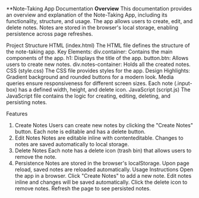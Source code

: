 **Note-Taking App Documentation
**Overview**
This documentation provides an overview and explanation of the Note-Taking App, including its functionality, structure, and usage. The app allows users to create, edit, and delete notes. Notes are stored in the browser's local storage, enabling persistence across page refreshes.

Project Structure
HTML (index.html)
The HTML file defines the structure of the note-taking app.
Key Elements:
div.container: Contains the main components of the app.
h1: Displays the title of the app.
button.btn: Allows users to create new notes.
div.notes-container: Holds all the created notes.
CSS (style.css)
The CSS file provides styles for the app.
Design Highlights:
Gradient background and rounded buttons for a modern look.
Media queries ensure responsiveness for different screen sizes.
Each note (.input-box) has a defined width, height, and delete icon.
JavaScript (script.js)
The JavaScript file contains the logic for creating, editing, deleting, and persisting notes.

Features
1. Create Notes
Users can create new notes by clicking the "Create Notes" button.
Each note is editable and has a delete button.
2. Edit Notes
Notes are editable inline with contenteditable.
Changes to notes are saved automatically to local storage.
3. Delete Notes
Each note has a delete icon (trash bin) that allows users to remove the note.
4. Persistence
Notes are stored in the browser's localStorage.
Upon page reload, saved notes are reloaded automatically.
Usage Instructions
Open the app in a browser.
Click "Create Notes" to add a new note.
Edit notes inline and changes will be saved automatically.
Click the delete icon to remove notes.
Refresh the page to see persisted notes.

